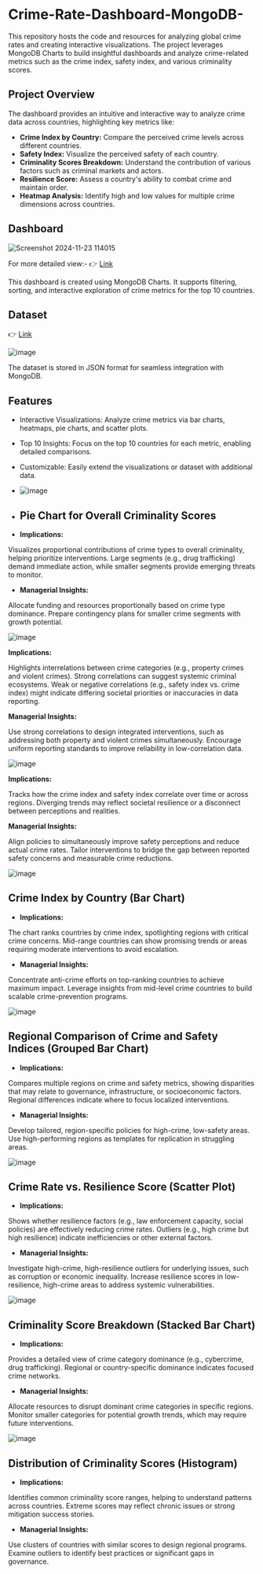 # Crime-Rate-Dashboard-MongoDB-

This repository hosts the code and resources for analyzing global crime rates and creating interactive visualizations. The project leverages MongoDB Charts to build insightful dashboards and analyze crime-related metrics such as the crime index, safety index, and various criminality scores.

## Project Overview
The dashboard provides an intuitive and interactive way to analyze crime data across countries, highlighting key metrics like:

* **Crime Index by Country:** Compare the perceived crime levels across different countries.
* **Safety Index:** Visualize the perceived safety of each country.
* **Criminality Scores Breakdown:** Understand the contribution of various factors such as criminal markets and actors.
* **Resilience Score:** Assess a country's ability to combat crime and maintain order.
* **Heatmap Analysis:** Identify high and low values for multiple crime dimensions across countries.

## Dashboard

![Screenshot 2024-11-23 114015](https://github.com/user-attachments/assets/9881b710-f583-4990-b314-883059878a0d)

For more detailed view:- 👉 [Link](https://charts.mongodb.com/charts-project-0-wdxwsyh/public/dashboards/c610ef56-ddc6-4205-b775-15669953e22a)

This dashboard is created using MongoDB Charts. It supports filtering, sorting, and interactive exploration of crime metrics for the top 10 countries.

## Dataset
👉 [Link](https://www.kaggle.com/datasets/shahriarkabir/crime-rate-by-country-2024?select=crime-rate-by-country-2024.json)

![image](https://github.com/user-attachments/assets/b114db01-9175-4822-b474-8b2d857974bf)


The dataset is stored in JSON format for seamless integration with MongoDB.

## Features
* Interactive Visualizations: Analyze crime metrics via bar charts, heatmaps, pie charts, and scatter plots.
* Top 10 Insights: Focus on the top 10 countries for each metric, enabling detailed comparisons.
* Customizable: Easily extend the visualizations or dataset with additional data.

* ![image](https://github.com/user-attachments/assets/0b1f65ec-a6be-4e68-9d82-17cde013da41)


* ## Pie Chart for Overall Criminality Scores
* **Implications:**

Visualizes proportional contributions of crime types to overall criminality, helping prioritize interventions.
Large segments (e.g., drug trafficking) demand immediate action, while smaller segments provide emerging threats to monitor.

* **Managerial Insights:**

Allocate funding and resources proportionally based on crime type dominance.
Prepare contingency plans for smaller crime segments with growth potential.


![image](https://github.com/user-attachments/assets/068ba31e-293a-491c-8425-78ef01fc2eae)


**Implications:**

Highlights interrelations between crime categories (e.g., property crimes and violent crimes). Strong correlations can suggest systemic criminal ecosystems.
Weak or negative correlations (e.g., safety index vs. crime index) might indicate differing societal priorities or inaccuracies in data reporting.

**Managerial Insights:**

Use strong correlations to design integrated interventions, such as addressing both property and violent crimes simultaneously.
Encourage uniform reporting standards to improve reliability in low-correlation data.

![image](https://github.com/user-attachments/assets/10a51da4-c240-4bc7-ad4f-6e0edbacbf96)


**Implications:**

Tracks how the crime index and safety index correlate over time or across regions.
Diverging trends may reflect societal resilience or a disconnect between perceptions and realities.

**Managerial Insights:**

Align policies to simultaneously improve safety perceptions and reduce actual crime rates.
Tailor interventions to bridge the gap between reported safety concerns and measurable crime reductions.

![image](https://github.com/user-attachments/assets/5004c6f2-4de2-42db-a4dc-38ad173f714a)

## Crime Index by Country (Bar Chart)
* **Implications:**

The chart ranks countries by crime index, spotlighting regions with critical crime concerns.
Mid-range countries can show promising trends or areas requiring moderate interventions to avoid escalation.

* **Managerial Insights:**

Concentrate anti-crime efforts on top-ranking countries to achieve maximum impact.
Leverage insights from mid-level crime countries to build scalable crime-prevention programs.

![image](https://github.com/user-attachments/assets/c87c2936-362f-4d0b-8d63-5f616c7ee5a6)

## Regional Comparison of Crime and Safety Indices (Grouped Bar Chart)
* **Implications:**

Compares multiple regions on crime and safety metrics, showing disparities that may relate to governance, infrastructure, or socioeconomic factors.
Regional differences indicate where to focus localized interventions.
* **Managerial Insights:**

Develop tailored, region-specific policies for high-crime, low-safety areas.
Use high-performing regions as templates for replication in struggling areas.

![image](https://github.com/user-attachments/assets/6db370ac-e36d-45ff-b361-425361c1ae43)

## Crime Rate vs. Resilience Score (Scatter Plot)
* **Implications:**

Shows whether resilience factors (e.g., law enforcement capacity, social policies) are effectively reducing crime rates.
Outliers (e.g., high crime but high resilience) indicate inefficiencies or other external factors.
* **Managerial Insights:**

Investigate high-crime, high-resilience outliers for underlying issues, such as corruption or economic inequality.
Increase resilience scores in low-resilience, high-crime areas to address systemic vulnerabilities.

![image](https://github.com/user-attachments/assets/4a04d3d6-c36f-412a-b6d3-4947bd6d1884)

## Criminality Score Breakdown (Stacked Bar Chart)
* **Implications:**

Provides a detailed view of crime category dominance (e.g., cybercrime, drug trafficking).
Regional or country-specific dominance indicates focused crime networks.
* **Managerial Insights:**

Allocate resources to disrupt dominant crime categories in specific regions.
Monitor smaller categories for potential growth trends, which may require future interventions.

![image](https://github.com/user-attachments/assets/e1a5ef53-78b1-4968-a675-62c5551d93d1)

## Distribution of Criminality Scores (Histogram)

* **Implications:**

Identifies common criminality score ranges, helping to understand patterns across countries.
Extreme scores may reflect chronic issues or strong mitigation success stories.

* **Managerial Insights:**

Use clusters of countries with similar scores to design regional programs.
Examine outliers to identify best practices or significant gaps in governance.






